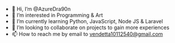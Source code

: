 - 👋 Hi, I’m @AzureDra90n
- 👀 I’m interested in Programming & Art
- 🌱 I’m currently learning Python, JavaScript, Node JS & Laravel
- 💞️ I’m looking to collaborate on projects to gain more experiences
- 📫 How to reach me by email to vendetta10112540@gmail.com

<!---
AzureDra90n/AzureDra90n is a ✨ special ✨ repository because its `README.md` (this file) appears on your GitHub profile.
You can click the Preview link to take a look at your changes.
--->
